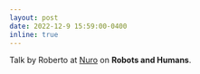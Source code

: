 ```yaml
---
layout: post
date: 2022-12-9 15:59:00-0400
inline: true
---
```


Talk by Roberto at [Nuro](https://www.nuro.ai/) on **Robots and Humans**.